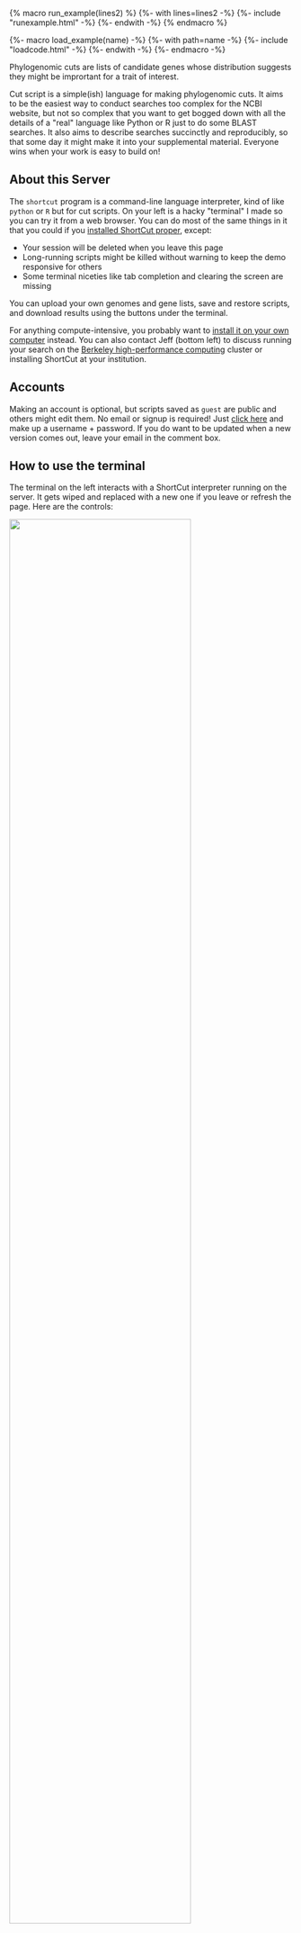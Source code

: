 {% macro run_example(lines2) %}
  {%- with lines=lines2 -%}
    {%- include "runexample.html" -%}
  {%- endwith -%}
{% endmacro %}

{%- macro load_example(name) -%}
  {%- with path=name -%}
    {%- include "loadcode.html" -%}
  {%- endwith -%}
{%- endmacro -%}

Phylogenomic cuts are lists of candidate genes whose distribution suggests they
might be imprortant for a trait of interest.

Cut script is a simple(ish) language for making phylogenomic cuts. It aims to
be the easiest way to conduct searches too complex for the NCBI website, but
not so complex that you want to get bogged down with all the details of a
"real" language like Python or R just to do some BLAST searches. It also aims
to describe searches succinctly and reproducibly, so that some day it might
make it into your supplemental material. Everyone wins when your work is easy
to build on!

## About this Server

The `shortcut` program is a command-line language interpreter, kind of like
`python` or `R` but for cut scripts. On your left is a hacky "terminal" I made
so you can try it from a web browser. You can do most of the same things in it
that you could if you [installed ShortCut proper][1], except:

* Your session will be deleted when you leave this page
* Long-running scripts might be killed without warning to keep the demo responsive for others
* Some terminal niceties like tab completion and clearing the screen are missing

You can upload your own genomes and gene lists, save and restore scripts,
and download results using the buttons under the terminal.

For anything compute-intensive, you probably want to [install it on your own computer][1]
instead. You can also contact Jeff (bottom left) to discuss running your search
on the [Berkeley high-performance computing][2] cluster or installing ShortCut
at your institution.

## Accounts

Making an account is optional, but scripts saved as `guest` are public and others might edit them.
No email or signup is required! Just [click here][3] and make up a username + password.
If you do want to be updated when a new version comes out, leave your email in the comment box.

## How to use the terminal

The terminal on the left interacts with a ShortCut interpreter running on the server.
It gets wiped and replaced with a new one if you leave or refresh the page.
Here are the controls:

<img src="{{ url_for('static', filename='controls.png') }}" style="width: 80%;"></img>

1. Type text commands in the command line and press enter or click `Run` to run them.
   While a command is running this will grey out and `Run` will change to `Kill`,
   which kills the script if you decide it was taking too long.

2. Load an existing script, either one of the examples or something you wrote earlier.
   You can also upload a script.
   _Note: you can't upload gene lists or fasta files yet, but I'm working on adding that.
    Comment if you want it done faster!_

3. Save/download stuff. The only rule here is please don't overwrite someone else's script!
   Pick your own unique name.
   `Download result` always has the latest result,
   but `Download script` only has the last version you saved.

4. Tell me if there's something broken, something you want to see or are confused about, or whatever.
   The site doesn't do any kind of user tracking, so include your name and the error message if applicable.

## How to use the docs

The righthand side is documentation. It includes lots of code samples.  There are two types of interactive code blocks:

Complete cut scripts with `Load` buttons to load them in the interpreter. For example:

{{ load_example('load03.cut') }}

Examples of commands you would type in the interpreter.
The `Run` button just types them for you.
They can include loading scripts, but also anything else you might do live:
redefine variables, look at depdencies, etc. For example:

{{ run_example([':load green.cut', ':depends green_hits', ':rdepends green_hits']) }}

The best way to approach the tutorial is to guess what each command will do, try it, and then rethink if the output was unexpected.
That will get you going much faster than just reading and thinking "Sure that makes sense".

[1]: https://github.com/jefdaj/shortcut
[2]: https://research-it.berkeley.edu/services/high-performance-computing
[3]: /user
